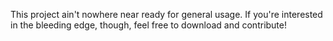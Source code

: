 This project ain't nowhere near ready for general usage. If you're
interested in the bleeding edge, though, feel free to download and
contribute!

